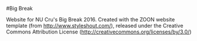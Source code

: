 #Big Break

Website for NU Cru's Big Break 2016. Created with the ZOON website template (from http://www.styleshout.com/), released under the Creative Commons Attribution License (http://creativecommons.org/licenses/by/3.0/)
